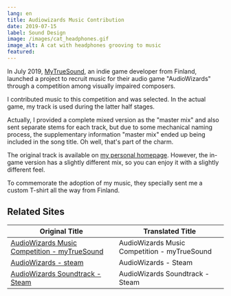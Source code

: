 ```yaml
---
lang: en
title: Audiowizards Music Contribution
date: 2019-07-15
label: Sound Design
image: /images/cat_headphones.gif
image_alt: A cat with headphones grooving to music
featured:
---
```


In July 2019, [MyTrueSound](https://www.mytruesound.com/), an indie game developer from Finland, launched a project to recruit music for their audio game "AudioWizards" through a competition among visually impaired composers.

I contributed music to this competition and was selected. In the actual game, my track is used during the latter half stages.

Actually, I provided a complete mixed version as the "master mix" and also sent separate stems for each track, but due to some mechanical naming process, the supplementary information "master mix" ended up being included in the song title. Oh well, that's part of the charm.

The original track is available on [my personal homepage](https://nyanchangames.com/music/player.php?listen=sorcery). However, the in-game version has a slightly different mix, so you can enjoy it with a slightly different feel.

To commemorate the adoption of my music, they specially sent me a custom T-shirt all the way from Finland.

## Related Sites

| Original Title | Translated Title |
|---|---|
| [AudioWizards Music Competition - myTrueSound](https://www.mytruesound.com/audiowizards-music) | AudioWizards Music Competition - myTrueSound |
| [AudioWizards - steam](https://store.steampowered.com/app/1215350/AudioWizards/?l=japanese) | AudioWizards - Steam |
| [AudioWizards Soundtrack - Steam](https://store.steampowered.com/app/1218880/AudioWizards_Soundtrack/) | AudioWizards Soundtrack - Steam |